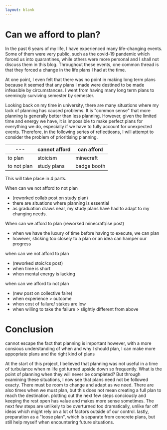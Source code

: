 ```yaml
---
layout: blank
---
```


# Can we afford to plan?

In the past 6 years of my life, I have experienced many life-changing events. Some of them were very public, such as the covid-19 pandemic which forced us into quarantines, while others were more personal and I shall not discuss them in this blog. Throughout these events, one common thread is that they forced a change in the life plans I had at the time.   

At one point, I even felt that there was no point in making long term plans because it seemed that any plans I made were destined to be made infeasible by circumstances. I went from having many long term plans to seemingly surviving semester by semester.  

Looking back on my time in university, there are many situations where my lack of planning has caused problems. It is "common sense" that more planning is generally better than less planning. However, given the limited time and energy we have, it is impossible to make perfect plans for everything we do, especially if we have to fully account for unexpected events. Therefore, in the following series of reflectiosns, I will attempt to consider the problem of prioritising planning.  

|---        |cannot afford  | can afford|
|---        |---            |---        |
|to plan    |stoicism       |minecraft  |
|to not plan|study plans    |badge booth|

This will take place in 4 parts.

When can we not afford to not plan 
- (reworked collab post on study plan)
- there are situations where planning is essential
- as graduation draws near, my study plans have had to adapt to my changing needs.

When can we afford to plan
(reworked minecraft/ise post)
- when we have the luxury of time before having to execute, we can plan
- however, sticking too closely to a plan or an idea can hamper our progress

when can we not afford to plan
- (reworked stoic/cs post)
- when time is short
- when mental energy is lacking


when can we afford to not plan
- (new post on collective faire)
- when experience > outcome 
- when cost of failure/ stakes are low
- when willing to take the failure > slightly different from above



# Conclusion
cannot escape the fact that planning is important
however, with a more consious understanding of when and why I should plan, I can make more appopriate plans and the right kind of plans









At the start of this project, I believed that planning was not useful in a time of turbulance when m life got turned upside down so frequently. What is the point of planning when they will never be completed? But through examining these situations, I now see that plans need not be followed exacty. There must be room to change and adapt as we need. There are also times when we must plan, but this does not mean creating a full plan to reach the destination. plotting out the next few steps conciously and keeping the rest open has value and makes more sense sometimes. The next few steps are unlikely to be overturned too dramatically, unlike far off ideas which might rely on a lot of factors outside of our control. lastly, preparation as a "loose plan", which is separate from concrete plans, but still help myself when encountering future situations.
